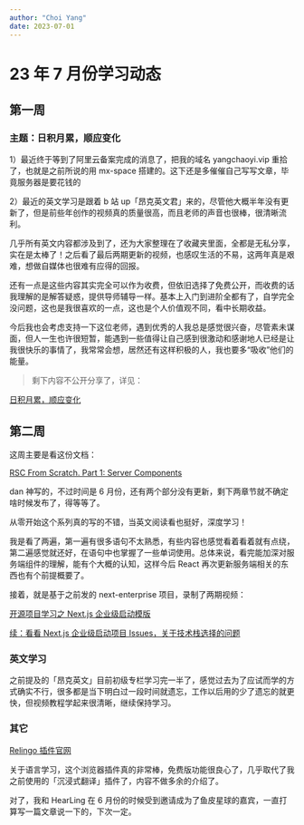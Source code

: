 ```yaml
---
author: "Choi Yang"
date: 2023-07-01
---
```


# 23 年 7 月份学习动态

## 第一周

### 主题：日积月累，顺应变化

1）最近终于等到了阿里云备案完成的消息了，把我的域名 yangchaoyi.vip 重拾了，也就是之前所说的用 mx-space 搭建的。这下还是多催催自己写写文章，毕竟服务器是要花钱的

2）最近的英文学习是跟着 b 站 up「昂克英文君」来的，尽管他大概半年没有更新了，但是前些年创作的视频真的质量很高，而且老师的声音也很棒，很清晰流利。

几乎所有英文内容都涉及到了，还为大家整理在了收藏夹里面，全都是无私分享，实在是太棒了！之后看了最后两期更新的视频，也感叹生活的不易，这两年真是艰难，想做自媒体也很难有应得的回报。

还有一点是这些内容其实完全可以作为收费，但依旧选择了免费公开，而收费的话我理解的是解答疑惑，提供导师辅导一样。基本上入门到进阶全都有了，自学完全没问题，这也是我很喜欢的一点，这也是个人价值观不同，看中长期收益。

今后我也会考虑支持一下这位老师，遇到优秀的人我总是感觉很兴奋，尽管素未谋面，但人一生也许很短暂，能遇到一些值得让自己感到很激动和感谢地人已经是让我很快乐的事情了，我常常会想，居然还有这样积极的人，我也要多“吸收”他们的能量。

> 剩下内容不公开分享了，详见：

[日积月累，顺应变化](https://t.zsxq.com/10KseLDYZ)

## 第二周

这周主要是看这份文档：

[RSC From Scratch. Part 1: Server Components](https://github.com/reactwg/server-components/discussions/5)

dan 神写的，不过时间是 6 月份，还有两个部分没有更新，剩下两章节就不确定啥时候发布了，得等等了。

从零开始这个系列真的写的不错，当英文阅读看也挺好，深度学习！

我是看了两遍，第一遍有很多语句不太熟悉，有些内容也感觉看着看着就有点绕，第二遍感觉就还好，在语句中也掌握了一些单词使用。总体来说，看完能加深对服务端组件的理解，能有个大概的认知，这样今后 React 再次更新服务端相关的东西也有个前提概要了。

接着，就是基于之前发的 next-enterprise 项目，录制了两期视频：

[开源项目学习之 Next.js 企业级启动模版](https://www.bilibili.com/video/BV1TX4y1v7J4/)

[续：看看 Next.js 企业级启动项目 Issues，关于技术栈选择的问题](https://www.bilibili.com/video/BV1wu411778D/)

### 英文学习

之前提及的「昂克英文」目前初级专栏学习完一半了，感觉过去为了应试而学的方式确实不行，很多都是当下明白过一段时间就遗忘，工作以后用的少了遗忘的就更快，但视频教程学起来很清晰，继续保持学习。

### 其它

[Relingo 插件官网](https://relingo.net)

关于语言学习，这个浏览器插件真的非常棒，免费版功能很良心了，几乎取代了我之前使用的「沉浸式翻译」插件了，内容不做多余的介绍了。

对了，我和 HearLing 在 6 月份的时候受到邀请成为了鱼皮星球的嘉宾，一直打算写一篇文章说一下的，下次一定。
